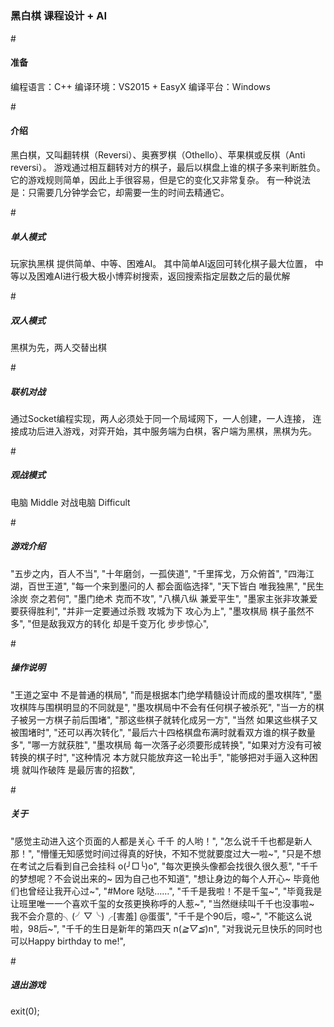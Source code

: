 # <h3>黑白棋 课程设计 + AI</h3>
#<h4>准备</h4>
编程语言：C++
编译环境：VS2015 + EasyX
编译平台：Windows

#<h4>介绍</h4>
    黑白棋，又叫翻转棋（Reversi）、奥赛罗棋（Othello）、苹果棋或反棋（Anti reversi）。
    游戏通过相互翻转对方的棋子，最后以棋盘上谁的棋子多来判断胜负。
    它的游戏规则简单，因此上手很容易，但是它的变化又非常复杂。
    有一种说法是：只需要几分钟学会它，却需要一生的时间去精通它。
    
#<h5>单人模式</h5>
    玩家执黑棋
    提供简单、中等、困难AI。
    其中简单AI返回可转化棋子最大位置，
    中等以及困难AI进行极大极小博弈树搜索，返回搜索指定层数之后的最优解
    
#<h5>双人模式</h5>
    黑棋为先，两人交替出棋
    
#<h5>联机对战</h5>
    通过Socket编程实现，两人必须处于同一个局域网下，一人创建，一人连接，
    连接成功后进入游戏，对弈开始，其中服务端为白棋，客户端为黑棋，黑棋为先。
    
#<h5>观战模式</h5>
    电脑 Middle 对战电脑 Difficult
    
#<h5>游戏介绍</h5>
		"五步之内，百人不当",
		"十年磨剑，一孤侠道",
		"千里挥戈，万众俯首",
		"四海江湖，百世王道",
		"每一个来到墨问的人 都会面临选择",
		"天下皆白 唯我独黑",
		"民生涂炭 奈之若何",
		"墨门绝术 克而不攻",
		"八横八纵 兼爱平生",
		"墨家主张非攻兼爱 要获得胜利",
		"并非一定要通过杀戮 攻城为下 攻心为上",
		"墨攻棋局 棋子虽然不多",
		"但是敌我双方的转化 却是千变万化 步步惊心",
		
#<h5>操作说明</h5>
		"王道之室中 不是普通的棋局",
		"而是根据本门绝学精髓设计而成的墨攻棋阵",
		"墨攻棋阵与围棋明显的不同就是",
		"墨攻棋局中不会有任何棋子被杀死",
		"当一方的棋子被另一方棋子前后围堵",
		"那这些棋子就转化成另一方",
		"当然 如果这些棋子又被围堵时",
		"还可以再次转化",
		"最后六十四格棋盘布满时就看双方谁的棋子数量多",
		"哪一方就获胜",
		"墨攻棋局 每一次落子必须要形成转换",
		"如果对方没有可被转换的棋子时",
		"这种情况 本方就只能放弃这一轮出手",
		"能够把对手逼入这种困境 就叫作破阵 是最厉害的招数",
		
#<h5>关于</h5>
      		"感觉主动进入这个页面的人都是关心 千千 的人哟！",
		"怎么说千千也都是新人那！",
		"懵懂无知感觉时间过得真的好快，不知不觉就要度过大一啦~",
		"只是不想在考试之后看到自己会挂科 o(╯□╰)o",
		"每次更换头像都会找很久很久惹",
		"千千的梦想呢？不会说出来的~ 因为自己也不知道",
		"想让身边的每个人开心~ 毕竟他们也曾经让我开心过~",
		"#More 哒哒……",
		"千千是我啦！不是千玺~",
		"毕竟我是让班里唯一一个喜欢千玺的女孩更换称呼的人惹~",
		"当然继续叫千千也没事啦~ 我不会介意的╮(╯▽╰)╭[害羞]  @蛋蛋",
		"千千是个90后，噫~",
		"不能这么说啦，98后~",
		"千千的生日是新年的第四天 n(*≧▽≦*)n",
		"对我说元旦快乐的同时也可以Happy  birthday  to  me!",
		
#<h5>退出游戏</h5>
    exit(0);
